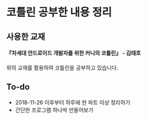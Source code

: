 # 코틀린 공부한 내용 정리

## 사용한 교재

<B><H4>『차세대 안드로이드 개발자를 위한 커니의 코틀린』 - 김태호</B></H4>
위의 교재를 활용하여 코틀린을 공부하고 있습니다.

## To-do
- 2018-11-26 이후부터 하루에 한 파트 이상 정리하기
- 간단한 프로그램 하나씩 만들어보기

